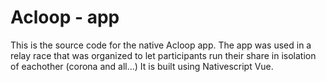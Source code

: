# Acloop - app
This is the source code for the native Acloop app. The app was used in a relay race that was organized to let participants run their share in isolation of eachother (corona and all...)
It is built using Nativescript Vue.
